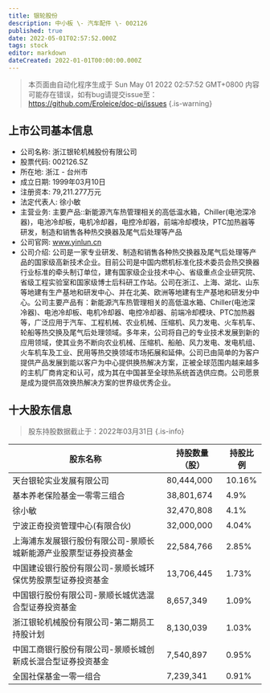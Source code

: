 ```yaml
---
title: 银轮股份
description: 中小板 \- 汽车配件 \- 002126
published: true
date: 2022-05-01T02:57:52.000Z
tags: stock
editor: markdown
dateCreated: 2022-01-01T00:00:00.000Z
---
```


> 本页面由自动化程序生成于 Sun May 01 2022 02:57:52 GMT+0800
> 内容可能存在错误，如有bug请提交issue至：https://github.com/Eroleice/doc-pi/issues
{.is-warning}

## 上市公司基本信息
- 公司名称: 浙江银轮机械股份有限公司
- 股票代码: 002126.SZ
- 所在地: 浙江 - 台州市
- 成立日期: 1999年03月10日
- 注册资本: 79,211.277万元
- 法定代表人: 徐小敏
- 主营业务: 主要产品::新能源汽车热管理相关的高低温水箱，Chiller(电池深冷器)，电池冷却板，电机冷却器，电控冷却器，前端冷却模块，PTC加热器等研发，制造和销售各种热交换器及尾气后处理等产品
- 公司官网: www.yinlun.cn
- 公司介绍: 公司是一家专业研发、制造和销售各种热交换器及尾气后处理等产品的国家级高新技术企业。目前公司是中国内燃机标准化技术委员会热交换器行业标准的牵头制订单位，建有国家级企业技术中心、省级重点企业研究院、省级工程实验室和国家级博士后科研工作站。公司在浙江、上海、湖北、山东等地建有生产基地和研发中心、并在北美、欧洲等地建有生产基地和研发分中心。公司主要产品有：新能源汽车热管理相关的高低温水箱、Chiller(电池深冷器)、电池冷却板、电机冷却器、电控冷却器、前端冷却模块、PTC加热器等，广泛应用于汽车、工程机械、农业机械、压缩机、风力发电、火车机车、轮船等热交换及尾气后处理领域。多年来，公司将自己的专业技术发展到新的应用领域，使其业务不断向农业机械、压缩机、船舶、风力发电、发电机组、火车机车及工业、民用等热交换领域市场拓展和延伸。公司已由简单的为客户提供产品发展到能以客户为中心提供换热解决方案，正被全球范围内越来越多的主机厂商肯定和认可，成为其在中国甚至全球热系统首选供应商。公司愿景是成为提供高效换热解决方案的世界级优秀企业。


## 十大股东信息
> 股东持股数据截止于：2022年03月31日
{.is-info}

| 股东名称 | 持股数量（股） | 持股比例 |
| --- | --- | --- |
| 天台银轮实业发展有限公司 | 80,444,000 | 10.16% |
| 基本养老保险基金一零零三组合 | 38,801,674 | 4.9% |
| 徐小敏 | 32,470,808 | 4.1% |
| 宁波正奇投资管理中心(有限合伙) | 32,000,000 | 4.04% |
| 上海浦东发展银行股份有限公司-景顺长城新能源产业股票型证券投资基金 | 22,584,766 | 2.85% |
| 中国建设银行股份有限公司-景顺长城环保优势股票型证券投资基金 | 13,706,445 | 1.73% |
| 中国银行股份有限公司-景顺长城优选混合型证券投资基金 | 8,657,349 | 1.09% |
| 浙江银轮机械股份有限公司-第二期员工持股计划 | 8,130,039 | 1.03% |
| 中国工商银行股份有限公司-景顺长城创新成长混合型证券投资基金 | 7,540,897 | 0.95% |
| 全国社保基金一零一组合 | 7,239,341 | 0.91% |




